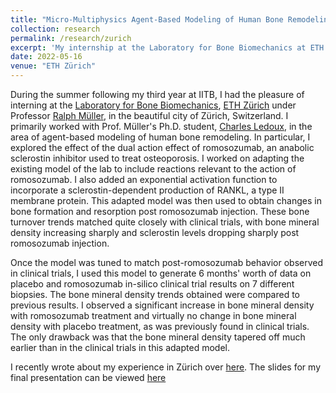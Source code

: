 ```yaml
---
title: "Micro-Multiphysics Agent-Based Modeling of Human Bone Remodeling: Exploring the Dual Action Effect of Romosozumab"
collection: research
permalink: /research/zurich
excerpt: 'My internship at the Laboratory for Bone Biomechanics at ETH Zürich in the summer of 2022'
date: 2022-05-16
venue: "ETH Zürich"
---
```


During the summer following my third year at IITB, I had the pleasure of interning at the [Laboratory for Bone Biomechanics](https://www.bone.ethz.ch/), [ETH Zürich](https://ethz.ch/en.html) under Professor [Ralph Müller](https://hest.ethz.ch/en/studies/health-sciences-and-technology/master-hst/majors/tutors/tutors-a-z/ralph-mueller.html), in the beautiful city of Zürich, Switzerland. I primarily worked with Prof. Müller's Ph.D. student, [Charles Ledoux](https://hest.ethz.ch/en/department/people/people-a-z/personen-detail.MjU0MTM0.TGlzdC8zMzQsLTQ1MTk1NTQ5OA==.html), in the area of agent-based modeling of human bone remodeling. In particular, I explored the effect of the dual action effect of romosozumab, an anabolic sclerostin inhibitor used to treat osteoporosis. I worked on adapting the existing model of the lab to include reactions relevant to the action of romosozumab. I also added an exponential activation function to incorporate a sclerostin-dependent production of RANKL, a type II membrane protein. This adapted model was then used to obtain changes in bone formation and resorption post romosozumab injection. These bone turnover trends matched quite closely with clinical trials, with bone mineral density increasing sharply and sclerostin levels dropping sharply post romosozumab injection. 

Once the model was tuned to match post-romosozumab behavior observed in clinical trials, I used this model to generate 6 months' worth of data on placebo and romosozumab in-silico clinical trial results on 7 different biopsies. The bone mineral density trends obtained were compared to previous results. I observed a significant increase in bone mineral density with romosozumab treatment and virtually no change in bone mineral density with placebo treatment, as was previously found in clinical trials. The only drawback was that the bone mineral density tapered off much earlier than in the clinical trials in this adapted model. 

I recently wrote about my experience in Zürich over [here](https://www.ee.iitb.ac.in/course/~eesa/blogs/EEntern/eeb11.html). The slides for my final presentation can be viewed [here](https://ishankapnadak.github.io/files/zurich-presentation.pdf)